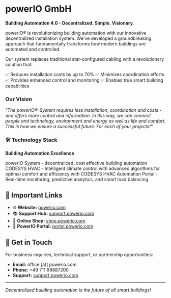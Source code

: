 # powerIO GmbH

**Building Automation 4.0 - Decentralized. Simple. Visionary.**

powerIO® is revolutionizing building automation with our innovative decentralized installation system. We've developed a groundbreaking approach that fundamentally transforms how modern buildings are automated and controlled.

Our system replaces traditional star-configured cabling with a revolutionary solution that:

✅ Reduces installation costs by up to 70%
✅ Minimizes coordination efforts
✅ Provides enhanced control and monitoring
✅ Enables true smart building capabilities

### Our Vision

*"The powerIO®-System requires less installation, coordination and costs - and offers more control and information. In this way, we can connect people and technology, environment and energy as well as life and comfort. This is how we ensure a successful future. For each of your projects!"*

### 🛠️ Technology Stack

**Building Automation Excellence**

powerIO System - decentraliced, cost effective building automation
CODESYS HVAC - Intelligent climate control with advanced algorithms for optimal comfort and efficiency with CODESYS
HVAC Automation Portal - Real-time monitoring, predictive analytics, and smart load balancing

## 🔗 Important Links

- 🌐 **Website:** [powerio.com](https://powerio.com)
- 📚 **Support Hub:** [support.powerio.com](https://support.powerio.com)
- 🛒 **Online Shop:** [shop.powerio.com](https://shop.powerio.com/shop)
- 🔧 **PowerIO Portal:** [portal.powerio.com](https://portal.powerio.com/)

## 📧 Get in Touch

For business inquiries, technical support, or partnership opportunities:
- **Email:** office [at] powerio.com
- **Phone:** +49 711 99887200
- **Support:** [support.powerio.com](https://support.powerio.com)

---

*Decentralized building automation is the future of all smart buildings!*